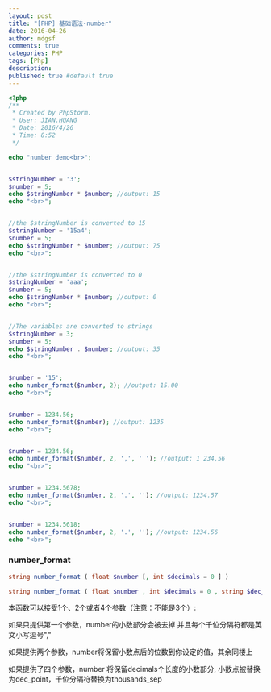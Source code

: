 ```yaml
---
layout: post
title: "[PHP] 基础语法-number"
date: 2016-04-26
author: mdgsf
comments: true
categories: PHP
tags: [Php]
description:
published: true #default true
---
```


```php
<?php
/**
 * Created by PhpStorm.
 * User: JIAN.HUANG
 * Date: 2016/4/26
 * Time: 8:52
 */

echo "number demo<br>";


$stringNumber = '3';
$number = 5;
echo $stringNumber * $number; //output: 15
echo "<br>";


//the $stringNumber is converted to 15
$stringNumber = '15a4';
$number = 5;
echo $stringNumber * $number; //output: 75
echo "<br>";


//the $stringNumber is converted to 0
$stringNumber = 'aaa';
$number = 5;
echo $stringNumber * $number; //output: 0
echo "<br>";


//The variables are converted to strings
$stringNumber = 3;
$number = 5;
echo $stringNumber . $number; //output: 35
echo "<br>";


$number = '15';
echo number_format($number, 2); //output: 15.00
echo "<br>";


$number = 1234.56;
echo number_format($number); //output: 1235
echo "<br>";


$number = 1234.56;
echo number_format($number, 2, ',', ' '); //output: 1 234,56
echo "<br>";


$number = 1234.5678;
echo number_format($number, 2, '.', ''); //output: 1234.57
echo "<br>";


$number = 1234.5618;
echo number_format($number, 2, '.', ''); //output: 1234.56
echo "<br>";

```


### number_format

```php
string number_format ( float $number [, int $decimals = 0 ] )
```

```php
string number_format ( float $number , int $decimals = 0 , string $dec_point = "." , string $thousands_sep = "," )
```


本函数可以接受1个、2个或者4个参数（注意：不能是3个）:

如果只提供第一个参数，number的小数部分会被去掉 并且每个千位分隔符都是英文小写逗号","

如果提供两个参数，number将保留小数点后的位数到你设定的值，其余同楼上

如果提供了四个参数，number 将保留decimals个长度的小数部分, 小数点被替换为dec_point，千位分隔符替换为thousands_sep
